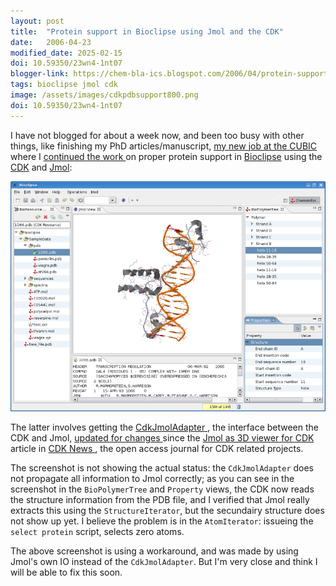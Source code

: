 ```yaml
---
layout: post
title:  "Protein support in Bioclipse using Jmol and the CDK"
date:   2006-04-23
modified_date: 2025-02-15
doi: 10.59350/23wn4-1nt07
blogger-link: https://chem-bla-ics.blogspot.com/2006/04/protein-support-in-bioclipse-using.html
tags: bioclipse jmol cdk
image: /assets/images/cdkpdbsupport800.png
doi: 10.59350/23wn4-1nt07
---
```


I have not blogged for about a week now, and been too busy with other things, like finishing my PhD articles/manuscript,
[my new job at the CUBIC <i class="fa-solid fa-recycle fa-xs"></i>](https://chem-bla-ics.linkedchemistry.info/2006/03/25/cologne-university-bioinformatics.html) where I
[continued the work <i class="fa-solid fa-recycle fa-xs"></i>](https://chem-bla-ics.linkedchemistry.info/2006/04/10/getting-jmols-cartoon-on-to-work-in.html) on proper protein support in
[Bioclipse](http://www.bioclipse.net/) using the [CDK](http://cdk.sf.net/) and
[Jmol](http://www.jmol.org/):

![Screenshot of Bioclipse with a protein visualized with Jmol in the middle.](/assets/images/cdkpdbsupport800.png)

The latter involves getting the [CdkJmolAdapter <i class="fa-solid fa-recycle fa-xs"></i>](https://sourceforge.net/p/bioclipse/code/11760/log/?path=/bioclipse/trunk/plugins/net.bioclipse.jmol/src/net/bioclipse/plugins/adapter/cdk/CdkJmolAdapter.java),
the interface between the CDK and Jmol, [updated for changes <i class="fa-solid fa-box-archive fa-xs"></i>](https://web.archive.org/web/20060508024648/http://wiki.cubic.uni-koeln.de/cdkwiki/doku.php?id=cdknewsartjmolandcdk)
since the [Jmol as 3D viewer for CDK <i class="fa-solid fa-recycle fa-xs"></i>](https://sourceforge.net/projects/cdk/files/CDK%20News/2_1/)
article in [CDK News <i class="fa-solid fa-recycle fa-xs"></i>](https://sourceforge.net/projects/cdk/files/CDK%20News/), the open access journal for CDK related projects.

The screenshot is not showing the actual status: the `CdkJmolAdapter` does not propagate all information to Jmol correctly; as you
can see in the screenshot in the `BioPolymerTree` and `Property` views, the CDK now reads the structure information from the PDB file,
and I verified that Jmol really extracts this using the `StructureIterator`, but the secundairy structure does not show up yet.
I believe the problem is in the `AtomIterator`: issueing the `select protein` script, selects zero atoms.

The above screenshot is using a workaround, and was made by using Jmol's own IO instead of the `CdkJmolAdapter`. But
I'm very close and think I will be able to fix this soon.
